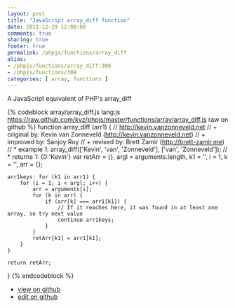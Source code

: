```yaml
---
layout: post
title: "JavaScript array_diff function"
date: 2011-12-29 12:00:00
comments: true
sharing: true
footer: true
permalink: /phpjs/functions/array_diff
alias:
- /phpjs/functions/array_diff:309
- /phpjs/functions/309
categories: [ array, functions ]
---
```

A JavaScript equivalent of PHP's array_diff
<!-- more -->
{% codeblock array/array_diff.js lang:js https://raw.github.com/kvz/phpjs/master/functions/array/array_diff.js raw on github %}
function array_diff (arr1) {
    // http://kevin.vanzonneveld.net
    // +   original by: Kevin van Zonneveld (http://kevin.vanzonneveld.net)
    // +   improved by: Sanjoy Roy
    // +    revised by: Brett Zamir (http://brett-zamir.me)
    // *     example 1: array_diff(['Kevin', 'van', 'Zonneveld'], ['van', 'Zonneveld']);
    // *     returns 1: {0:'Kevin'}
    var retArr = {},
        argl = arguments.length,
        k1 = '',
        i = 1,
        k = '',
        arr = {};

    arr1keys: for (k1 in arr1) {
        for (i = 1; i < argl; i++) {
            arr = arguments[i];
            for (k in arr) {
                if (arr[k] === arr1[k1]) {
                    // If it reaches here, it was found in at least one array, so try next value
                    continue arr1keys;
                }
            }
            retArr[k1] = arr1[k1];
        }
    }

    return retArr;
}
{% endcodeblock %}
<ul>
 <li><a href="https://github.com/kvz/phpjs/blob/master/functions/array/array_diff.js">view on github</a></li>
 <li><a href="https://github.com/kvz/phpjs/edit/master/functions/array/array_diff.js">edit on github</a></li>
</ul>

